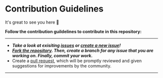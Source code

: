 # Contribution Guidelines
It's great to see you here :partying_face:

**Follow the contribution guildelines to contribute in this repository:**
___
- __*Take a look at exisiting [issues](https://github.com/bishtanuj/Data-Structures-Using-Python/issues) or [create a new issue](https://github.com/bishtanuj/Data-Structures-Using-Python/issues/new/choose)!*__
- __*[Fork the repository](https://github.com/bishtanuj/Data-Structures-Using-Python/fork). Then, create a branch for any issue that you are working on. Finally, commit your work.*__
- Create a [pull request](https://github.com/bishtanuj/Data-Structures-Using-Python/compare), which will be promptly reviewed and given suggestions for improvements by the community.

___
